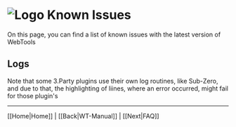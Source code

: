 # ![Logo](https://github.com/ukdtom/WebTools.bundle/blob/master/Wiki/WebTools/Logos/WebTools-48x48.png) Known Issues

On this page, you can find a list of known issues with the latest version of WebTools

## Logs
Note that some 3.Party plugins use their own log routines, like Sub-Zero, and due to that, the highlighting of liines, where an error occurred, might fail for those plugin's
 
***

[[Home|Home]] | [[Back|WT-Manual]] | [[Next|FAQ]]